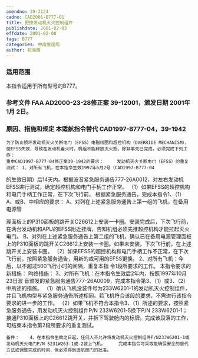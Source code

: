 ```yaml
---
amendno: 39-3124
cadno: CAD2001-B777-01
title: 更换发动机灭火控制组件
publishdate: 2001-02-03
effdate: 2001-02-08
tags: B777
categories: 中南管理局
author: 祝海鹰
---
```


### 适用范围 
本指令适用于所有型号的B777。

### 参考文件    FAA AD2000-23-28修正案 39-12001，颁发日期 2001年 1月 2日。

### 原因、措施和规定 本适航指令替代 CAD1997-B777-04，39-1942 
    为了防止损坏发动机灭火关断电门（EFSS）电磁线圈和超控机构（OVERRIDE MECHANISM），使EFSS失效，导致在发动机着火时，机组不能释放灭火瓶，除非事先已完成，必须完成下列工作： 
    重申CAD1997-B777-04修正案39-1942的要求：     发动机灭火关断电门（EFSS）的重复测试： 1、对所有飞机，在本指令生效1997年6月2号（CAD1997-B777-04
的生效日期）后14天内。根据波音紧急服务通告777-26A0012，对左右发动机EFSS进行测试，确定超控机构和电门手柄工作正常。 
     （1）如果EFSS的超控机构和电门手柄工作正常，在下次飞行前，
根据紧急服务通告，完成本指令1、（1）A、或B、中相应的要求：        A、对列在上述紧急服务通告上第一组的飞机，在备用电源管
  
理面板上的P310面板的跳开关C26612上安装一卡圈。安装完成后，下次飞行前，在两台发动机和APU的EFSS附近挂牌，告知机组必须先推超控机构才能拉起灭火电门。 
       B、对列在上述紧急服务通告上第二组的飞机，确认已在备用电源管理面板上的P310面板的跳开关C26612上安装一卡圈。如果未安装，下次飞行前，在上述跳开关上安装卡圈。 
      （2）如果EFSS的超控机构和电门手柄工作不正常，在下次飞行前，按照紧急服务通告，用新的或可用的EFSS更换。 2、对所有飞机：今后，以不超过500飞行小时的间隔，重复本指
令1段所要求的工作。     本指令要求的新措施：     昀终措施：     3、对所有飞机：在本指令生效后2年内，按照1997年10月23日波
音颁发的紧急服务通告777-26A0009，完成本指令第3、（1）或3、（2）中所述的措施。 
     （1）确认飞机没装件号为233W6201-1的发动机灭火控制组件，并且飞机构型与紧急服务通告所述相同。若飞机符合该段的要求，不需进行该指令要求的进一步的工作。 
     （2）如果飞机不符合本指令3、（1）所述的要求，按照紧急服务通告，用发动机灭火控制组件P/N 233W6201-5换下P/N 233W6201-1；接通P310面板上的C26612跳开关，并拆下驾驶舱内的标牌。完成该段落的工作，可结束本指令第2段所要求的重复测试。 

    备件：    4、在本指令生效之日起，任何人不允许将发动机灭火控制组件P/N233W6201-1或发动机灭火电门P/N S231W263-1或-2装上飞机。     完成本指令可采取能确保安全的替代方法或调整完成的时间，但必须得到适航部门的批准。
